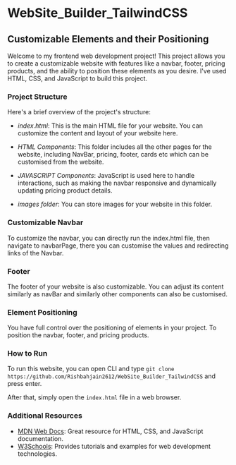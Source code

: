 # WebSite_Builder_TailwindCSS

## Customizable Elements and their Positioning

Welcome to my frontend web development project! This project allows you to create a customizable website with features like a navbar, footer, pricing products, and the ability to position these elements as you desire. I've used HTML, CSS, and JavaScript to build this project.

### Project Structure

Here's a brief overview of the project's structure:

- *index.html*: This is the main HTML file for your website. You can customize the content and layout of your website here.

- *HTML Components*: This folder includes all the other pages for the website, including NavBar, pricing, footer, cards etc which can be customised from the website.

- *JAVASCRIPT Components*: JavaScript is used here to handle interactions, such as making the navbar responsive and dynamically updating pricing product details.

- *images folder*: You can store images for your website in this folder.

### Customizable Navbar

To customize the navbar, you can directly run the index.html file, then navigate to navbarPage, there you can customise the values and redirecting links of the Navbar.

### Footer

The footer of your website is also customizable. You can adjust its content similarly as navBar and similarly other components can also be customised.

### Element Positioning

You have full control over the positioning of elements in your project. To position the navbar, footer, and pricing products. 

### How to Run

To run this website, you can open CLI and type `git clone https://github.com/Rishbahjain2612/WebSite_Builder_TailwindCSS` and press enter.

After that, simply open the `index.html` file in a web browser. 

### Additional Resources

- [MDN Web Docs](https://developer.mozilla.org/): Great resource for HTML, CSS, and JavaScript documentation.
- [W3Schools](https://www.w3schools.com/): Provides tutorials and examples for web development technologies.


